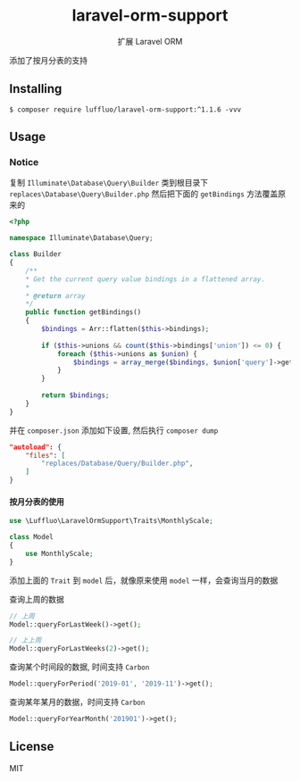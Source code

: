 <h1 align="center"> laravel-orm-support </h1>

<p align="center"> 扩展 Laravel ORM</p>

添加了按月分表的支持


## Installing

```shell
$ composer require luffluo/laravel-orm-support:^1.1.6 -vvv
```

## Usage

### Notice
复制 `Illuminate\Database\Query\Builder` 类到根目录下 `replaces\Database\Query\Builder.php`
然后把下面的 `getBindings` 方法覆盖原来的

```php
<?php

namespace Illuminate\Database\Query;

class Builder
{
    /**
    * Get the current query value bindings in a flattened array.
    *
    * @return array
    */
    public function getBindings()
    {
        $bindings = Arr::flatten($this->bindings);
        
        if ($this->unions && count($this->bindings['union']) <= 0) {
            foreach ($this->unions as $union) {
                $bindings = array_merge($bindings, $union['query']->getBindings());
            }
        }
        
        return $bindings;
    }
}
```

并在 `composer.json` 添加如下设置, 然后执行 `composer dump`

```json
"autoload": {
    "files": [
        "replaces/Database/Query/Builder.php",
    ]
}
```

#### 按月分表的使用
```php
use \Luffluo\LaravelOrmSupport\Traits\MonthlyScale;

class Model
{
    use MonthlyScale;
}
```

添加上面的 `Trait` 到 `model` 后，就像原来使用 `model` 一样，会查询当月的数据

查询上周的数据
```php
// 上周
Model::queryForLastWeek()->get();

// 上上周
Model::queryForLastWeeks(2)->get();
```

查询某个时间段的数据, 时间支持 `Carbon`
```php
Model::queryForPeriod('2019-01', '2019-11')->get();
```

查询某年某月的数据，时间支持 `Carbon`
```php
Model::queryForYearMonth('201901')->get();
```

## License

MIT